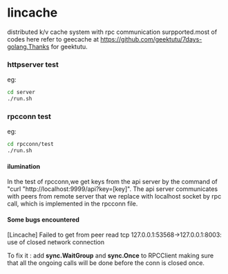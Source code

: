 # lincache
distributed k/v cache system with rpc communication surpported.most of codes here refer to geecache at https://github.com/geektutu/7days-golang.Thanks for geektutu.

### httpserver test 

eg:

```sh
cd server
./run.sh
```

### rpcconn test

 eg:

```sh
cd rpcconn/test
./run.sh
```

#### ilumination

In the test of rpcconn,we get keys from the api server by the command of "curl "http://localhost:9999/api?key=[key]". The api server communicates with peers from remote server that we replace with localhost socket by rpc call, which is implemented in the rpcconn file.

#### Some bugs encountered

[Lincache] Failed to get from peer read tcp 127.0.0.1:53568->127.0.0.1:8003: use of closed network connection

To fix it :	add **sync.WaitGroup** and **sync.Once** to RPCClient making sure that all the ongoing calls will be done before the conn is closed once.
